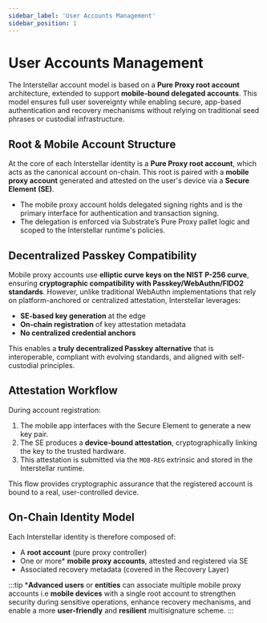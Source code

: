 ```yaml
---
sidebar_label: 'User Accounts Management'
sidebar_position: 1
---
```


# User Accounts Management

The Interstellar account model is based on a **Pure Proxy root account** architecture, extended to support **mobile-bound delegated accounts**. This model ensures full user sovereignty while enabling secure, app-based authentication and recovery mechanisms without relying on traditional seed phrases or custodial infrastructure.

## Root & Mobile Account Structure

At the core of each Interstellar identity is a **Pure Proxy root account**, which acts as the canonical account on-chain. This root is paired with a **mobile proxy account** generated and attested on the user's device via a **Secure Element (SE)**.

- The mobile proxy account holds delegated signing rights and is the primary interface for authentication and transaction signing.
- The delegation is enforced via Substrate’s Pure Proxy pallet logic and scoped to the Interstellar runtime's policies.

## Decentralized Passkey Compatibility

Mobile proxy accounts use **elliptic curve keys on the NIST P-256 curve**, ensuring **cryptographic compatibility with Passkey/WebAuthn/FIDO2 standards**. However, unlike traditional WebAuthn implementations that rely on platform-anchored or centralized attestation, Interstellar leverages:

- **SE-based key generation** at the edge
- **On-chain registration** of key attestation metadata
- **No centralized credential anchors**

This enables a **truly decentralized Passkey alternative** that is interoperable, compliant with evolving standards, and aligned with self-custodial principles.

## Attestation Workflow

During account registration:

1. The mobile app interfaces with the Secure Element to generate a new key pair.
2. The SE produces a **device-bound attestation**, cryptographically linking the key to the trusted hardware.
3. This attestation is submitted via the `MOB-REG` extrinsic and stored in the Interstellar runtime.

This flow provides cryptographic assurance that the registered account is bound to a real, user-controlled device.

## On-Chain Identity Model

Each Interstellar identity is therefore composed of:

- A **root account** (pure proxy controller)
- One or more* **mobile proxy accounts**, attested and registered via SE
- Associated recovery metadata (covered in the Recovery Layer)
  
:::tip
***Advanced users** or **entities** can associate multiple mobile proxy accounts i.e **mobile devices** with a single root account to strengthen security during sensitive operations, enhance recovery mechanisms, and enable a more **user-friendly** and **resilient** multisignature scheme.
:::

